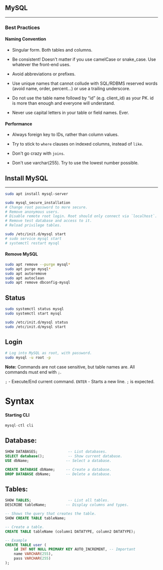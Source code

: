 ## MySQL

--------------

### **Best Practices**

#### Naming Convention

* Singular form. Both tables and columns.

* Be consistent! Doesn't matter if you use camelCase or snake_case. Use whatever the front-end uses.

* Avoid abbreviations or prefixes.

* Use unique names that cannot collude with SQL/RDBMS reserved words (avoid name, order, percent...) or use a trailing underscore.

* Do not use the table name followd by “id” (e.g. client_id) as your PK. id is more than enough and everyone will understand.

* Never use capital letters in your table or field names. Ever.


#### Performance

* Always foreign key to IDs, rather than column values.

* Try to stick to `where` clauses on indexed columns, instead of `like`. 

* Don't go crazy with `joins`.

* Don't use varchar(255). Try to use the lowest number possible.


## Install MySQL
-----

```bash
sudo apt install mysql-server

sudo mysql_secure_installation
# Change root password to more secure.
# Remove anonymous users.
# Disable remote root login. Root should only connect via `localhost`.
# Remove test database and access to it.
# Reload privilege tables.

sudo /etc/init.d/mysql start
# sudo service mysql start
# systemctl restart mysql
```


#### Remove MySQL

```bash
sudo apt remove --purge mysql*
sudo apt purge mysql*
sudo apt autoremove
sudo apt autoclean
sudo apt remove dbconfig-mysql
```


## Status 
```bash
sudo systemctl status mysql
sudo systemctl start mysql

sudo /etc/init.d/mysql status
sudo /etc/init.d/mysql start
```

## Login 

```bash
# Log into MySQL as root, with password. 
sudo mysql -u root -p
```

**Note:** Commands are not case sensitive, but table names are. All commands must end with `;`.

`;` - Execute/End current command.
`ENTER` - Starts a new line. `;` is expected.




# Syntax

#### Starting CLI

```sql
mysql-ctl cli
```
## Database: 
```sql
SHOW DATABASES;              -- List databases.
SELECT database();           -- Show current database.
USE dbName;                 -- Select a database.

CREATE DATABASE dbName;     -- Create a database.
DROP DATABASE dbName;       -- Delete a database.
```

## Tables: 

```sql
SHOW TABLES;                 -- List all tables.
DESCRIBE tableName;         -- Display columns and types.

-- Shows the query that creates the table.
SHOW CREATE TABLE tableName;

-- Create a table.
CREATE TABLE tableName (column1 DATATYPE, column2 DATATYPE);

-- Example
CREATE TABLE user (
    id INT NOT NULL PRIMARY KEY AUTO_INCREMENT, -- Important
    name VARCHAR(255),
    pass VARCHAR(255)
);
```

